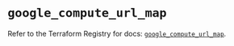 # `google_compute_url_map`

Refer to the Terraform Registry for docs: [`google_compute_url_map`](https://registry.terraform.io/providers/hashicorp/google/5.31.1/docs/resources/compute_url_map).
